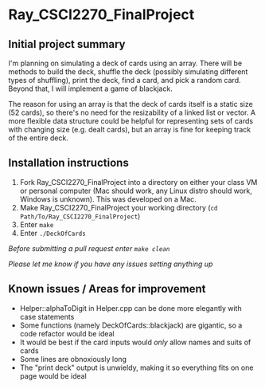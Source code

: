 # Ray_CSCI2270_FinalProject

## Initial project summary
I'm planning on simulating a deck of cards using an array. There will be methods to build the deck, shuffle the deck (possibly simulating different types of shuffling), print the deck, find a card, and pick a random card. Beyond that, I will implement a game of blackjack.

The reason for using an array is that the deck of cards itself is a static size (52 cards), so there's no need for the resizability of a linked list or vector. A more flexible data structure could be helpful for representing sets of cards with changing size (e.g. dealt cards), but an array is fine for keeping track of the entire deck.  

## Installation instructions
1. Fork Ray_CSCI2270_FinalProject into a directory on either your class VM or personal computer (Mac should work, any Linux distro should work, Windows is unknown). This was developed on a Mac.
2. Make Ray_CSCI2270_FinalProject your working directory (`cd Path/To/Ray_CSCI2270_FinalProject`)
3. Enter `make`
4. Enter `./DeckOfCards`

*Before submitting a pull request enter `make clean`*

*Please let me know if you have any issues setting anything up*

## Known issues / Areas for improvement
+ Helper::alphaToDigit in Helper.cpp can be done more elegantly with case statements
+ Some functions (namely DeckOfCards::blackjack) are gigantic, so a code refactor would be ideal
+ It would be best if the card inputs would *only* allow names and suits of cards
+ Some lines are obnoxiously long
+ The "print deck" output is unwieldy, making it so everything fits on one page would be ideal
